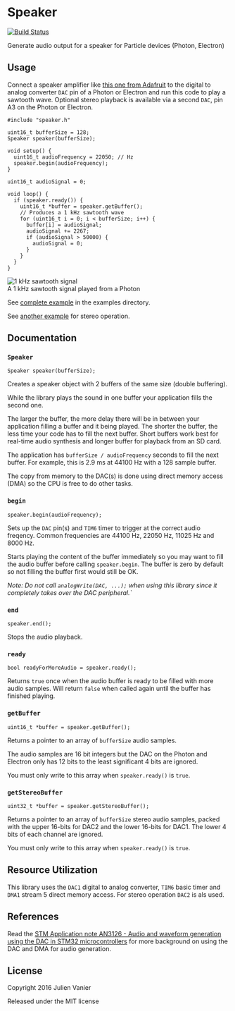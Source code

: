 # Speaker
[![Build Status](https://travis-ci.org/monkbroc/particle-speaker.svg?branch=master)](https://travis-ci.org/monkbroc/particle-speaker)

Generate audio output for a speaker for Particle devices (Photon, Electron)

## Usage

Connect a speaker amplifier like
[this one from Adafruit](https://www.adafruit.com/product/2130) to the
digital to analog converter `DAC` pin of a Photon or Electron and run
this code to play a sawtooth wave.  Optional stereo playback is
available via a second `DAC`, pin A3 on the Photon or Electron.

```
#include "speaker.h"

uint16_t bufferSize = 128;
Speaker speaker(bufferSize);

void setup() {
  uint16_t audioFrequency = 22050; // Hz
  speaker.begin(audioFrequency);
}

uint16_t audioSignal = 0;

void loop() {
  if (speaker.ready()) {
    uint16_t *buffer = speaker.getBuffer();
    // Produces a 1 kHz sawtooth wave
    for (uint16_t i = 0; i < bufferSize; i++) {
      buffer[i] = audioSignal;
      audioSignal += 2267;
      if (audioSignal > 50000) {
        audioSignal = 0;
      }
    }
  }
}
```

![1 kHz sawtooth signal](docs/speaker%201kHz%20sawtooth%20signal.png)<br>
A 1 kHz sawtooth signal played from a Photon

See [complete example](examples/sawtooth/sawtooth.ino) in the examples directory.

See [another example](examples/tones/tones.ino) for stereo operation.

## Documentation

### `Speaker`

`Speaker speaker(bufferSize);`

Creates a speaker object with 2 buffers of the same size (double buffering).

While the library plays the sound in one buffer your application fills the second one.

The larger the buffer, the more delay there will be in between your application filling a buffer and it being played. The shorter the buffer, the less time your code has to fill the next buffer. Short buffers work best for real-time audio synthesis and longer buffer for playback from an SD card.

The application has `bufferSize / audioFrequency` seconds to fill the next buffer. For example, this is 2.9 ms at 44100 Hz with a 128 sample buffer.

The copy from memory to the DAC(s) is done using direct memory access (DMA) so the CPU is free to do other tasks.

### `begin`

`speaker.begin(audioFrequency);`

Sets up the `DAC` pin(s) and `TIM6` timer to trigger at the correct audio freqency. Common frequencies are 44100 Hz, 22050 Hz, 11025 Hz and 8000 Hz.

Starts playing the content of the buffer immediately so you may want to fill the audio buffer before calling `speaker.begin`. The buffer is zero by default so not filling the buffer first would still be OK.

_Note: Do not call `analogWrite(DAC, ...);` when using this library since it completely takes over the DAC peripheral.`_

### `end`

`speaker.end();`

Stops the audio playback.

### `ready`

`bool readyForMoreAudio = speaker.ready();`

Returns `true` once when the audio buffer is ready to be filled with more audio samples.  Will return `false` when called again until the buffer has finished playing.

### `getBuffer`

`uint16_t *buffer = speaker.getBuffer();`

Returns a pointer to an array of `bufferSize` audio samples.

The audio samples are 16 bit integers but the DAC on the Photon and Electron only has 12 bits to the least significant 4 bits are ignored.

You must only write to this array when `speaker.ready()` is `true`.

### `getStereoBuffer`

`uint32_t *buffer = speaker.getStereoBuffer();`

Returns a pointer to an array of `bufferSize` stereo audio
samples, packed with the upper 16-bits for DAC2 and the lower
16-bits for DAC1.   The lower 4 bits of each channel are ignored.

You must only write to this array when `speaker.ready()` is `true`.

## Resource Utilization

This library uses the `DAC1` digital to analog converter, `TIM6` basic
timer and `DMA1` stream 5 direct memory access.  For stereo operation
`DAC2` is als used.

## References

Read the [STM Application note AN3126 - Audio and waveform generation using the DAC in STM32 microcontrollers](http://www.st.com/content/ccc/resource/technical/document/application_note/05/fb/41/91/39/02/4d/1e/CD00259245.pdf/files/CD00259245.pdf/jcr:content/translations/en.CD00259245.pdf) for more background on using the DAC and DMA for audio generation.

## License
Copyright 2016 Julien Vanier

Released under the MIT license
